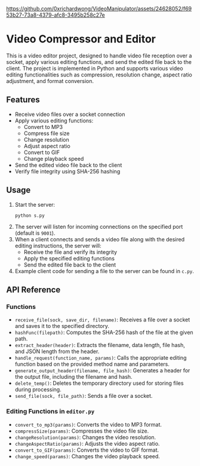 
https://github.com/0xrichardwong/VideoManipulator/assets/24628052/f6953b27-73a8-4379-afc8-3495b258c27e


<!DOCTYPE html>
<html lang="en">
<head>
    <meta charset="UTF-8">
    <meta name="viewport" content="width=device-width, initial-scale=1.0">

</head>
<body>

<h1>Video Compressor and Editor</h1>

<p>This is a video editor project, designed to handle video file reception over a socket, apply various editing functions, and send the edited file back to the client. The project is implemented in Python and supports various video editing functionalities such as compression, resolution change, aspect ratio adjustment, and format conversion.</p>

<h2 id="features">Features</h2>
<ul>
    <li>Receive video files over a socket connection</li>
    <li>Apply various editing functions:
        <ul>
            <li>Convert to MP3</li>
            <li>Compress file size</li>
            <li>Change resolution</li>
            <li>Adjust aspect ratio</li>
            <li>Convert to GIF</li>
            <li>Change playback speed</li>
        </ul>
    </li>
    <li>Send the edited video file back to the client</li>
    <li>Verify file integrity using SHA-256 hashing</li>
</ul>

<h2 id="usage">Usage</h2>
<ol>
    <li>Start the server:
        <pre><code>python s.py</code></pre>
    </li>
    <li>The server will listen for incoming connections on the specified port (default is <code>9001</code>).</li>
    <li>When a client connects and sends a video file along with the desired editing instructions, the server will:
        <ul>
            <li>Receive the file and verify its integrity</li>
            <li>Apply the specified editing functions</li>
            <li>Send the edited file back to the client</li>
        </ul>
    </li>
    <li>Example client code for sending a file to the server can be found in <code>c.py</code>.</li>
</ol>

<h2 id="api-reference">API Reference</h2>
<h3>Functions</h3>
<ul>
    <li><code>receive_file(sock, save_dir, filename)</code>: Receives a file over a socket and saves it to the specified directory.</li>
    <li><code>hashFunc(filepath)</code>: Computes the SHA-256 hash of the file at the given path.</li>
    <li><code>extract_header(header)</code>: Extracts the filename, data length, file hash, and JSON length from the header.</li>
    <li><code>handle_request(function_name, params)</code>: Calls the appropriate editing function based on the provided method name and parameters.</li>
    <li><code>generate_output_header(filename, file_hash)</code>: Generates a header for the output file, including the filename and hash.</li>
    <li><code>delete_temp()</code>: Deletes the temporary directory used for storing files during processing.</li>
    <li><code>send_file(sock, file_path)</code>: Sends a file over a socket.</li>
</ul>

<h3>Editing Functions in <code>editor.py</code></h3>
<ul>
    <li><code>convert_to_mp3(params)</code>: Converts the video to MP3 format.</li>
    <li><code>compressSize(params)</code>: Compresses the video file size.</li>
    <li><code>changeResolution(params)</code>: Changes the video resolution.</li>
    <li><code>changeAspectRatio(params)</code>: Adjusts the video aspect ratio.</li>
    <li><code>convert_to_GIF(params)</code>: Converts the video to GIF format.</li>
    <li><code>change_speed(params)</code>: Changes the video playback speed.</li>
</ul>

</body>
</html>
